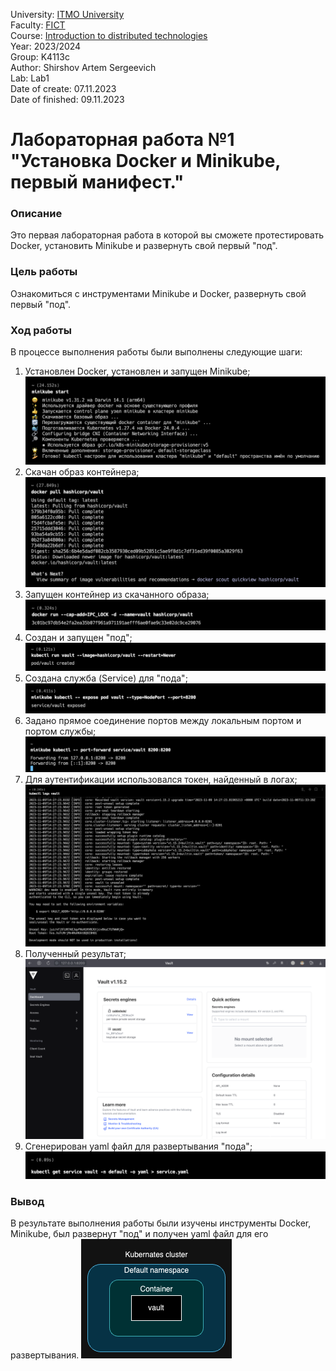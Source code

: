 University: [ITMO University](https://itmo.ru/ru/) <br>
Faculty: [FICT](https://fict.itmo.ru) <br>
Course: [Introduction to distributed technologies](https://github.com/itmo-ict-faculty/introduction-to-distributed-technologies) <br>
Year: 2023/2024 <br>
Group: K4113c <br>
Author: Shirshov Artem Sergeevich <br>
Lab: Lab1 <br>
Date of create: 07.11.2023 <br>
Date of finished: 09.11.2023 <br>

# Лабораторная работа №1 "Установка Docker и Minikube, первый манифест."
### Описание
Это первая лабораторная работа в которой вы сможете протестировать Docker, установить Minikube и развернуть свой первый "под".

### Цель работы
Ознакомиться с инструментами Minikube и Docker, развернуть свой первый "под".

### Ход работы
В процессе выполнения работы были выполнены следующие шаги:
1. Установлен Docker, установлен и запущен Minikube; <br>
![image](images/picture1.png)
2. Скачан образ контейнера; <br>
![image](lab1/images/picture2.png)
3. Запущен контейнер из скачанного образа; <br>
![image](lab1/images/picture3.png)
4. Создан и запущен "под"; <br>
![image](lab1/images/picture4.png)
5. Создана служба (Service) для "пода"; <br>
![image](lab1/images/picture5.png)
6. Задано прямое соединение портов между локальным портом и портом службы; <br>
![image](lab1/images/picture6.png)
7. Для аутентификации использовался токен, найденный в логах; <br>
![image](lab1/images/picture7.png)
8. Полученный результат; <br>
![image](lab1/images/picture8.png)
9. Сгенерирован yaml файл для развертывания "пода"; <br>
![image](lab1/images/picture9.png)

### Вывод
В результате выполнения работы были изучены инструменты Docker, Minikube, был развернут "под" и получен yaml файл для его развертывания.
![image](lab1/images/picture10.png)